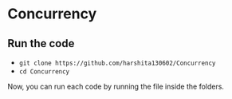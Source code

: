 # Concurrency

## Run the code
* `git clone https://github.com/harshita130602/Concurrency`
* `cd Concurrency`

Now, you can run each code by running the file inside the folders.
